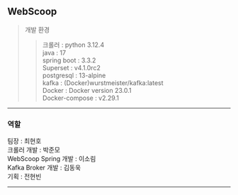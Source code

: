 ## WebScoop

> 개발 환경
>> 크롤러 : python 3.12.4  
>> java : 17  
>> spring boot : 3.3.2  
>> Superset : v4.1.0rc2  
>> postgresql : 13-alpine  
>> kafka : (Docker)wurstmeister/kafka:latest  
>> Docker : Docker version 23.0.1  
>> Docker-compose : v2.29.1  
  
---

### 역할

팀장 : 최현호  
크롤러 개발 : 박준모  
WebScoop Spring 개발 : 이소림  
Kafka Broker 개발 : 김동욱  
기획 : 전현빈 

---
